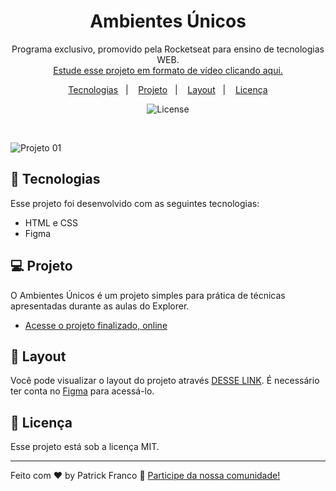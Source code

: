 <h1 align="center"> Ambientes Únicos </h1>

<p align="center">
Programa exclusivo, promovido pela Rocketseat para ensino de tecnologias WEB. <br/>
<a href="https://lp.rocketseat.com.br/devlinks/inscricao?utm_source=github&utm_medium=descricao&utm_campaign=capture-devlinks&utm_term=organic&utm_content=descricao-github-mayk-brito">Estude esse projeto em formato de vídeo clicando aqui.</a>
</p>

<p align="center">
  <a href="#-tecnologias">Tecnologias</a>&nbsp;&nbsp;&nbsp;|&nbsp;&nbsp;&nbsp;
  <a href="#-projeto">Projeto</a>&nbsp;&nbsp;&nbsp;|&nbsp;&nbsp;&nbsp;
  <a href="#-layout">Layout</a>&nbsp;&nbsp;&nbsp;|&nbsp;&nbsp;&nbsp;
  <a href="#memo-licença">Licença</a>
</p>

<p align="center">
  <img alt="License" src="https://img.shields.io/static/v1?label=license&message=MIT&color=49AA26&labelColor=000000">
</p>

<br>

![Projeto 01](https://github.com/patrickxfranco/ambientes-unicos/assets/52086621/659a5456-5c59-4386-9a51-a3846280b36f)

## 🚀 Tecnologias

Esse projeto foi desenvolvido com as seguintes tecnologias:

- HTML e CSS
- Figma

## 💻 Projeto

O Ambientes Únicos é um projeto simples para prática de técnicas apresentadas durante as aulas do Explorer.

- [Acesse o projeto finalizado, online]([https://patrickxfranco.github.io/Patricks-DevLinks/](https://github.com/patrickxfranco/ambientes-unicos))

## 🔖 Layout

Você pode visualizar o layout do projeto através [DESSE LINK]([https://www.figma.com/community/file/1187422022288947321](https://www.figma.com/file/BXB3VYF2QchxnU8NOy8yAO/Explorer---Projeto-01-(Copy)?type=design&node-id=1%3A2&mode=design&t=iHLIoQTVw78Bh9IG-1)). É necessário ter conta no [Figma](https://figma.com) para acessá-lo.

## :memo: Licença

Esse projeto está sob a licença MIT.

---

Feito com ♥ by Patrick Franco :wave: [Participe da nossa comunidade!](https://discord.gg/rocketseat)
